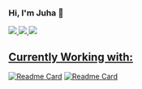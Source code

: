 ### Hi, I'm Juha :wave: 
<p vertical-align:top><a href="https://github.com/juhamikael/"><img src="https://github-readme-stats.vercel.app/api/top-langs/?username=juhamikael&layout=compact&exclude_repo=macro_counter_database,liigadata_analysis,unzipper,make_new_folder,fl_studio_stem_renamer&custom_title=School%20projects&theme=dark&line_height=100&langs_count=3&count_private=true&langs_count=3)]"/>
<a href="https://github.com/juhamikael/"><img src="https://github-readme-stats.vercel.app/api/top-langs/?username=juhamikael&layout=compact&exclude_repo=WeatherApp,schoolProjects,self_driving_car_SJOM21&custom_title=Personal%20projects&theme=dark&line_height=100&count_private=true&langs_count=3)]"/>
<a href="https://github.com/juhamikael/"><img src="https://github-readme-stats.vercel.app/api?username=juhamikael&show_icons=true&theme=dark"/>
</p>

## Currently Working with:
[![Readme Card](https://github-readme-stats.vercel.app/api/pin/?username=juhamikael&repo=liigadata_analysis&theme=dark)](https://github.com/juhamikael/liigadata_analysis)
[![Readme Card](https://github-readme-stats.vercel.app/api/pin/?username=juhamikael&repo=MacroCounter&theme=dark)](https://github.com/juhamikael/MacroCounter)
